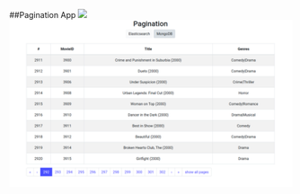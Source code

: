 ##Pagination App
![](src/assests/Peek%202020-04-19%2022-10.gif)
![](src/assests/Screenshot%20from%202020-04-19%2022-56-57.png)
